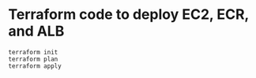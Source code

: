 # Terraform code to deploy EC2, ECR, and ALB


```
terraform init
terraform plan
terraform apply
```